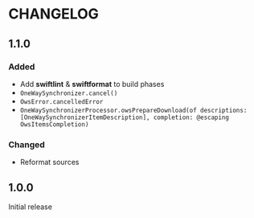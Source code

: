# CHANGELOG

## 1.1.0
### Added
* Add **swiftlint** & **swiftformat** to build phases
*  ```OneWaySynchronizer.cancel()```
* ```OwsError.cancelledError```
* ```OneWaySynchronizerProcessor.owsPrepareDownload(of descriptions: [OneWaySynchronizerItemDescription], completion: @escaping OwsItemsCompletion)```

### Changed
* Reformat sources

## 1.0.0
Initial release
